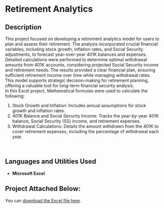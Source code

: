 <h1>Retirement Analytics</h1>

<h2>Description</h2>
This project focused on developing a retirement analytics model for users to plan and assess their retirement. The analysis incorporated crucial financial variables, including stock growth, inflation rates, and Social Security adjustments, to forecast year-over-year 401K balances and expenses. Detailed calculations were performed to determine optimal withdrawal amounts from 401K accounts, considering projected Social Security income and retirement needs. The results provided a clear financial plan, ensuring sufficient retirement income over time while managing withdrawal rates. This model supports strategic decision-making for retirement planning, offering a valuable tool for long-term financial security analysis.

<br />
In this Excel project, Mathematical formulas were used to calculate the following:

1. Stock Growth and Inflation: Includes annual assumptions for stock growth and inflation rates.
2. 401K Balance and Social Security Income: Tracks the year-by-year 401K balance, Social Security (SS) income, and retirement expenses.
3. Withdrawal Calculations: Details the amount withdrawn from the 401K to cover retirement expenses, including the percentage of withdrawal each year.

<br />

<h2>Languages and Utilities Used</h2>

- <b>Microsoft Excel</b>

<h2>Project Attached Below:</h2>

You can [download the Excel file here](Kayla%20Walker%20Retirement%20Analytics.xlsx).
